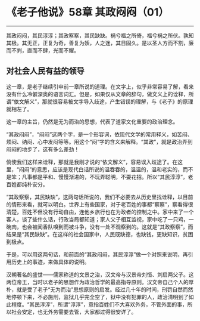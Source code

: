 # 《老子他说》58章 其政闷闷（01）

------

其政闷闷，其民淳淳；其政察察，其民缺缺。祸兮福之所倚，福兮祸之所伏。孰知其极。其无正，正复为奇，善复为妖，人之迷，其日固久。是以圣人方而不割，廉而不刿，直而不肆，光而不耀。

## 对社会人民有益的领导

这一章，是老子继续引申前一章所说的道理。在文字上，似乎非常容易了解，看来没有什么冷僻深奥的语言词汇。但是，如果仅从文章的辞句，做文义上的诠释，所谓“依文解义”，那就很容易被文字导入歧途，产生错误的理解，与《老子》的原理就相左了。

这一章的主旨，仍然是无为而治的思想，代表了道家文化重要的政治理念。

“其政闷闷”，“闷闷”这两个字，是一个形容词，依现代文学的常用释义，如苦闷、烦闷、纳闷、心中发闷等等。用这个“闷”字的含义来解释。“其政”，就是政治弄到闷闷的地步了，这有多么差劲！

倘使我们这样来诠释，那就是我刚才说的“依文解义”，容易误入歧途了。在这里，“闷闷”的意思，应该是现代白话所说的温吞吞的，温温的，温和老实的，而不是笨；凡事都是平和、慢慢渐进的，不玩弄聪明，不耍花招。所以“其民淳淳”，老百姓都纯朴安分。

“其政察察，其民缺缺”，这两句话所说的，我们不必要去从历史里找诠释，以目前的情形来看，就可以明白。世界上有些国家，对于老百姓的事都“察察”，察看得很清楚，百姓不但没有行动自由，连他乡旅行也在为政者的控制之中。家中来了一个客人，谈了些什么话，行政当局都知道；家人父子相互监视，家中吃了一只鸡，一碗肉，也会被闻香队嗅到而被斗争，没有一处不观察到的。这就是“其政察察”，而结果是“其民缺缺”。在这样的社会国家中，人民既缺德，也缺钱，更缺知识，贫困到极点。

于是，可以用这两句话，和前面的“其政闷闷，其民淳淳”做一个对照来说明，再引用历史上的事迹，来做具体的说明。

汉朝著名的盛世——儒家称道的文景之治，汉文帝与汉景帝刘恒、刘启两父子。这两位帝王，当时以老子的思想作为政治哲学的最高指导原则。汉文帝自己个人的厚朴，就是受了老子“无为而治”思想原则的启发。经过几十年的时间，刑罚自然而然地停顿下来，不必施刑，监狱几乎完全空了，狱中没有犯罪的人，政治清明到了如此程度。“其民淳淳”，所谓“淳淳”，意指百姓们不大喜欢外务，不管外面的事，所以社会安定，也无外务需要去管，大家都过得很安详了。